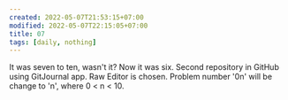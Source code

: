 ```yaml
---
created: 2022-05-07T21:53:15+07:00
modified: 2022-05-07T22:15:05+07:00
title: 07
tags: [daily, nothing]
---
```


It was seven to ten, wasn't it? Now it was six. Second repository in GitHub using GitJournal app. Raw Editor is chosen. Problem number '0n' will be change to 'n', where 0 < n < 10.

